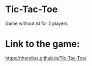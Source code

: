 # Tic-Tac-Toe

  Game without AI for 2 players

# Link to the game:
  https://therolius.github.io/Tic-Tac-Toe/
